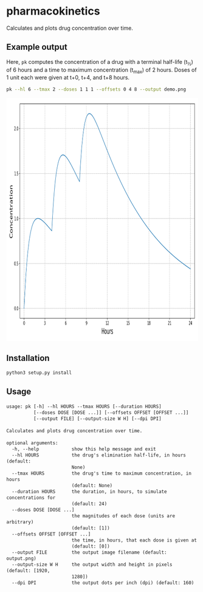 pharmacokinetics
================

Calculates and plots drug concentration over time.

Example output
--------------

Here, `pk` computes the concentration of a drug with a terminal half-life (t<sub>½</sub>) of 6 hours and a time to maximum concentration (t<sub>max</sub>) of 2 hours. Doses of 1 unit each were given at t+0, t+4, and t+8 hours.

```bash
pk --hl 6 --tmax 2 --doses 1 1 1 --offsets 0 4 8 --output demo.png
```

<img src="demo.png" width="960" height="640">

Installation
------------

```bash
python3 setup.py install
```

Usage
-----

```
usage: pk [-h] --hl HOURS --tmax HOURS [--duration HOURS]
          [--doses DOSE [DOSE ...]] [--offsets OFFSET [OFFSET ...]]
          [--output FILE] [--output-size W H] [--dpi DPI]

Calculates and plots drug concentration over time.

optional arguments:
  -h, --help            show this help message and exit
  --hl HOURS            the drug's elimination half-life, in hours (default:
                        None)
  --tmax HOURS          the drug's time to maximum concentration, in hours
                        (default: None)
  --duration HOURS      the duration, in hours, to simulate concentrations for
                        (default: 24)
  --doses DOSE [DOSE ...]
                        the magnitudes of each dose (units are arbitrary)
                        (default: [1])
  --offsets OFFSET [OFFSET ...]
                        the time, in hours, that each dose is given at
                        (default: [0])
  --output FILE         the output image filename (default: output.png)
  --output-size W H     the output width and height in pixels (default: [1920,
                        1280])
  --dpi DPI             the output dots per inch (dpi) (default: 160)
```
